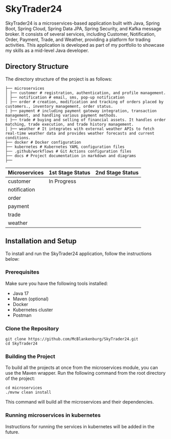 # SkyTrader24

SkyTrader24 is a microservices-based application built with Java, Spring Boot, Spring Cloud, Spring Data JPA, Spring Security, and Kafka message broker. It consists of several services, including Customer, Notification, Order, Payment, Trade, and Weather, providing a platform for trading activities. This application is developed as part of my portfolio to showcase my skills as a mid-level Java developer.

## Directory Structure

The directory structure of the project is as follows:
```shell
├── microservices
│ ├── customer # registration, authentication, and profile management.
│ ├── notification # email, sms, pop-up notification
│ ├── order # creation, modification and tracking of orders placed by customers., inventory management, order status.
│ ├── payment # including payment gateway integration, transaction management, and handling various payment methods.
│ ├── trade # buying and selling of financial assets. It handles order matching, trade execution, and trade history management.
│ ├── weather # It integrates with external weather APIs to fetch real-time weather data and provides weather forecasts and current conditions.
├── docker # Docker configuration
├── kubernetes # Kubernetes YAML configuration files
├── .github/workflows # Git Actions configuration files
├── docs # Project documentation in markdown and diagrams
├── 
```
| Microservices | 1st Stage Status | 2nd Stage Status |
|---------------|-----------------|-----------------|
| customer      | In Progress     |                 |
| notification  |                 |                 |
| order         |                 |                 |
| payment       |                 |                 |
| trade         |                 |                 |
| weather       |                 |                 |

## Installation and Setup

To install and run the SkyTrader24 application, follow the instructions below:

### Prerequisites

Make sure you have the following tools installed:

- Java 17
- Maven (optional)
- Docker
- Kubernetes cluster
- Postman

### Clone the Repository

```shell
git clone https://github.com/McBlankenburg/SkyTrader24.git
cd SkyTrader24
```

### Building the Project
To build all the projects at once from the microservices module, you can use the Maven wrapper. Run the following command from the root directory of the project:

```shell
cd microservices
./mvnw clean install
```
This command will build all the microservices and their dependencies.


### Running microservices in kubernetes
Instructions for running the services in kubernetes will be added in the future.

